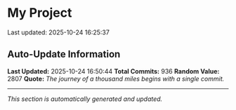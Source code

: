 # My Project


Last updated: 2025-10-24 16:25:37















































































































































































































































































































































































































































































































































































































































































































































































































































































































































































































































































































































































































































































































































































## Auto-Update Information

**Last Updated:** 2025-10-24 16:50:44
**Total Commits:** 936
**Random Value:** 2807
**Quote:** _The journey of a thousand miles begins with a single commit._

---
_This section is automatically generated and updated._